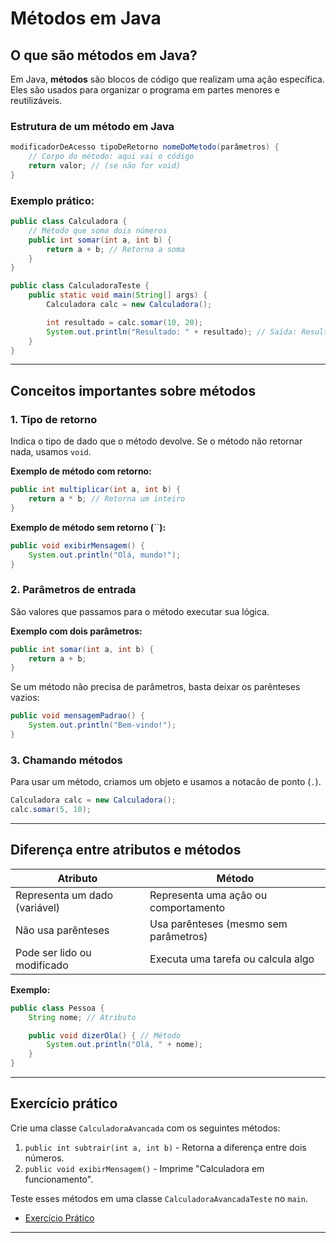 # Métodos em Java

## O que são métodos em Java?

Em Java, **métodos** são blocos de código que realizam uma ação específica. Eles são usados para organizar o programa em partes menores e reutilizáveis.

### Estrutura de um método em Java

```java
modificadorDeAcesso tipoDeRetorno nomeDoMetodo(parâmetros) {
    // Corpo do método: aqui vai o código
    return valor; // (se não for void)
}
```

### Exemplo prático:

```java
public class Calculadora {
    // Método que soma dois números
    public int somar(int a, int b) {
        return a + b; // Retorna a soma
    }
}

public class CalculadoraTeste {
    public static void main(String[] args) {
        Calculadora calc = new Calculadora();

        int resultado = calc.somar(10, 20);
        System.out.println("Resultado: " + resultado); // Saída: Resultado: 30
    }
}
```

---

## Conceitos importantes sobre métodos

### 1. **Tipo de retorno**

Indica o tipo de dado que o método devolve. Se o método não retornar nada, usamos `void`.

**Exemplo de método com retorno:**

```java
public int multiplicar(int a, int b) {
    return a * b; // Retorna um inteiro
}
```

**Exemplo de método sem retorno (**\`\`**):**

```java
public void exibirMensagem() {
    System.out.println("Olá, mundo!");
}
```

### 2. **Parâmetros de entrada**

São valores que passamos para o método executar sua lógica.

**Exemplo com dois parâmetros:**

```java
public int somar(int a, int b) {
    return a + b;
}
```

Se um método não precisa de parâmetros, basta deixar os parênteses vazios:

```java
public void mensagemPadrao() {
    System.out.println("Bem-vindo!");
}
```

### 3. **Chamando métodos**

Para usar um método, criamos um objeto e usamos a notacão de ponto (`.`).

```java
Calculadora calc = new Calculadora();
calc.somar(5, 10);
```

---

## Diferença entre atributos e métodos

| **Atributo**                  | **Método**                            |
| ----------------------------- | ------------------------------------- |
| Representa um dado (variável) | Representa uma ação ou comportamento  |
| Não usa parênteses            | Usa parênteses (mesmo sem parâmetros) |
| Pode ser lido ou modificado   | Executa uma tarefa ou calcula algo    |

**Exemplo:**

```java
public class Pessoa {
    String nome; // Atributo

    public void dizerOla() { // Método
        System.out.println("Olá, " + nome);
    }
}
```

---

## Exercício prático

Crie uma classe `CalculadoraAvancada` com os seguintes métodos:

1. `public int subtrair(int a, int b)` - Retorna a diferença entre dois números.
2. `public void exibirMensagem()` - Imprime "Calculadora em funcionamento".

Teste esses métodos em uma classe `CalculadoraAvancadaTeste` no `main`.

- [Exercício Prático](introducao)


---



